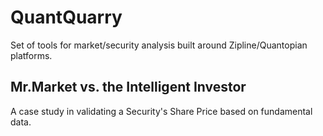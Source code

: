 # QuantQuarry
Set of tools for market/security analysis built around Zipline/Quantopian platforms.

## Mr.Market vs. the Intelligent Investor
A case study in validating a Security's Share Price based on fundamental data.
